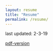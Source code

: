 ```yaml
---
layout: resume
title: "Resume"
permalink: /resume/
---
```


last updated: 2-3-19

[pdf-version](https://drive.google.com/file/d/0B0gCZqueOMVIV1BMUnRtQXJ1RTQ/view?usp=sharing)

